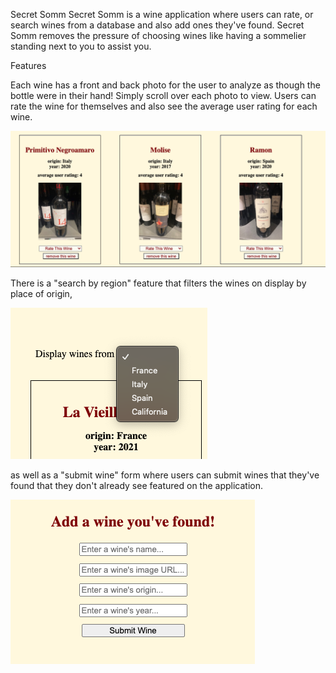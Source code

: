 Secret Somm
Secret Somm is a wine application where users can rate, or search wines from a database and also add ones they've found.
Secret Somm removes the pressure of choosing wines like having a sommelier standing next to you to assist you. 

Features

Each wine has a front and back photo for the user to analyze as though the bottle were in their hand! Simply scroll over each photo to view. Users can rate the wine for themselves and also see the average user rating for each wine.

![Alt text](photos/example.png)

There is a "search by region" feature that filters the wines on display by place of origin,

![Alt text](photos/display.png)

 as well as a "submit wine" form where users can submit wines that they've found that they don't already see featured on the application.

 ![Alt text](photos/submit.png)

